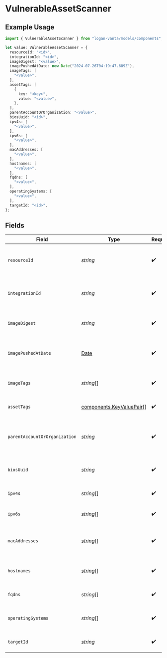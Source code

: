 # VulnerableAssetScanner

## Example Usage

```typescript
import { VulnerableAssetScanner } from "logan-vanta/models/components";

let value: VulnerableAssetScanner = {
  resourceId: "<id>",
  integrationId: "<id>",
  imageDigest: "<value>",
  imagePushedAtDate: new Date("2024-07-26T04:19:47.689Z"),
  imageTags: [
    "<value>",
  ],
  assetTags: [
    {
      key: "<key>",
      value: "<value>",
    },
  ],
  parentAccountOrOrganization: "<value>",
  biosUuid: "<id>",
  ipv4s: [
    "<value>",
  ],
  ipv6s: [
    "<value>",
  ],
  macAddresses: [
    "<value>",
  ],
  hostnames: [
    "<value>",
  ],
  fqdns: [
    "<value>",
  ],
  operatingSystems: [
    "<value>",
  ],
  targetId: "<id>",
};
```

## Fields

| Field                                                                                         | Type                                                                                          | Required                                                                                      | Description                                                                                   |
| --------------------------------------------------------------------------------------------- | --------------------------------------------------------------------------------------------- | --------------------------------------------------------------------------------------------- | --------------------------------------------------------------------------------------------- |
| `resourceId`                                                                                  | *string*                                                                                      | :heavy_check_mark:                                                                            | The scanned asset's Vanta resource id.                                                        |
| `integrationId`                                                                               | *string*                                                                                      | :heavy_check_mark:                                                                            | Integration that the the vulnerable asset is scanned by.                                      |
| `imageDigest`                                                                                 | *string*                                                                                      | :heavy_check_mark:                                                                            | Digest of the scanned container image.                                                        |
| `imagePushedAtDate`                                                                           | [Date](https://developer.mozilla.org/en-US/docs/Web/JavaScript/Reference/Global_Objects/Date) | :heavy_check_mark:                                                                            | Push date of the scanned container image.                                                     |
| `imageTags`                                                                                   | *string*[]                                                                                    | :heavy_check_mark:                                                                            | Tags of the scanned container image.                                                          |
| `assetTags`                                                                                   | [components.KeyValuePair](../../models/components/keyvaluepair.md)[]                          | :heavy_check_mark:                                                                            | Tags of the scanned asset.                                                                    |
| `parentAccountOrOrganization`                                                                 | *string*                                                                                      | :heavy_check_mark:                                                                            | The parent account or organization of the scanned asset.                                      |
| `biosUuid`                                                                                    | *string*                                                                                      | :heavy_check_mark:                                                                            | BIOS UUID of the scanned asset.                                                               |
| `ipv4s`                                                                                       | *string*[]                                                                                    | :heavy_check_mark:                                                                            | IPV4s of the scanned asset.                                                                   |
| `ipv6s`                                                                                       | *string*[]                                                                                    | :heavy_check_mark:                                                                            | IPV6s of the scanned asset.                                                                   |
| `macAddresses`                                                                                | *string*[]                                                                                    | :heavy_check_mark:                                                                            | Mac addresses of the scanned asset.                                                           |
| `hostnames`                                                                                   | *string*[]                                                                                    | :heavy_check_mark:                                                                            | Host names of the scanned asset.                                                              |
| `fqdns`                                                                                       | *string*[]                                                                                    | :heavy_check_mark:                                                                            | fqdns of the scanned asset.                                                                   |
| `operatingSystems`                                                                            | *string*[]                                                                                    | :heavy_check_mark:                                                                            | Operating systems of the scanned asset.                                                       |
| `targetId`                                                                                    | *string*                                                                                      | :heavy_check_mark:                                                                            | The asset's identifier code.                                                                  |